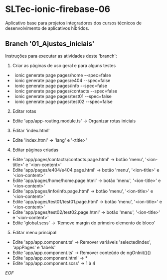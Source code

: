 # SLTec-ionic-firebase-06

Aplicativo base para projetos integradores dos cursos técnicos de desenvolvimento de aplicativos híbridos.

## Branch '01_Ajustes_iniciais'

Instruções para executar as atividades deste 'branch':

1) Criar as páginas de uso geral e para alguns testes

  + ` `ionic generate page pages/home --spec=false` `
  + ` `ionic generate page pages/e404 --spec=false` `
  + ` `ionic generate page pages/info --spec=false` `
  + ` `ionic generate page pages/contacts --spec=false` `
  + ` `ionic generate page pages/test01 --spec=false` `
  + ` `ionic generate page pages/test02 --spec=false` `

2) Editar rotas

  + Edite 'app/app-routing.module.ts' &rarr; Organizar rotas iniciais

3) Editar 'index.html'

  + Edite 'index.html' &rarr; 'lang' e '&lt;title&gt;'

4) Editar páginas criadas

  + Edite 'app/pages/contacts/contacts.page.html' &rarr; botão 'menu', '&lt;ion-title&gt;' e '&lt;ion-content&gt;'
  + Edite 'app/pages/e404/e404.page.html' &rarr; botão 'menu', '&lt;ion-title&gt;' e '&lt;ion-content&gt;'
  + Edite 'app/pages/home/home.page.html' &rarr; botão 'menu', '&lt;ion-title&gt;' e '&lt;ion-content&gt;'
  + Edite 'app/pages/info/info.page.html' &rarr; botão 'menu', '&lt;ion-title&gt;' e '&lt;ion-content&gt;'
  + Edite 'app/pages/test01/test01.page.html' &rarr; botão 'menu', '&lt;ion-title&gt;' e '&lt;ion-content&gt;'
  + Edite 'app/pages/test02/test02.page.html' &rarr; botão 'menu', '&lt;ion-title&gt;' e '&lt;ion-content&gt;'
  + Edite 'global.scss' &rarr; 'Remove margin do primeiro elemento de bloco'

5) Editar menu principal

  + Edite 'app/app.component.ts' &rarr; Remover variáveis 'selectedIndex', 'appPages' e 'labels'
  + Edite 'app/app.component.ts' &rarr; Remover conteúdo de ngOnInit(){}
  + Edite 'app/app.component.html' &rarr; *
  + Edite 'app/app.component.scss' &rarr; 1 à 4

*EOF*
